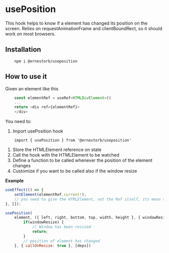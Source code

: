 # usePosition

This hook helps to know if a element has changed its position on the screen. Relies on requestAnimationFrame and clientBoundRect, so it should work on most browsers.

## Installation

```
    npm i @ernestorb/useposition
```

## How to use it

Given an element like this

```javascript
    const elementRef = useRef<HTMLDivElement>()
    ...
    return <div ref={elementRef}>
    </div>
```

You need to:

1. Import usePosition hook

```javacript
    import { usePosition } from '@ernestorb/useposition'
```

1. Store the HTMLElement reference on state
2. Call the hook with the HTMLElement to be watched
3. Define a function to be called whenever the position of the element changes
4. Customize if you want to be called also if the window resize

**Example**

```javascript
useEffect(() => {
    setElement(elementRef.current!);
    // you need to give the HTMLElement, not the Ref itself, its mean to be this way for the rendering
}, []);

usePosition(
    element, ({ left, right, bottom, top, width, height }, { windowResize }) => {
        if(windowResize) {
            // Window has been resized
            return;
        }
        // position of element has changed
    }, { callOnResize: true }, [deps])
```
